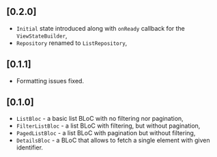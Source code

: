 ## [0.2.0]

* `Initial` state introduced along with `onReady` callback for the `ViewStateBuilder`,
* `Repository` renamed to `ListRepository`,

## [0.1.1]

* Formatting issues fixed.

## [0.1.0]

* `ListBloc` - a basic list BLoC with no filtering nor pagination,
* `FilterListBloc` - a list BLoC with filtering, but without pagination,
* `PagedListBloc` - a list BLoC with pagination but without filtering,
* `DetailsBloc` - a BLoC that allows to fetch a single element with given identifier.
